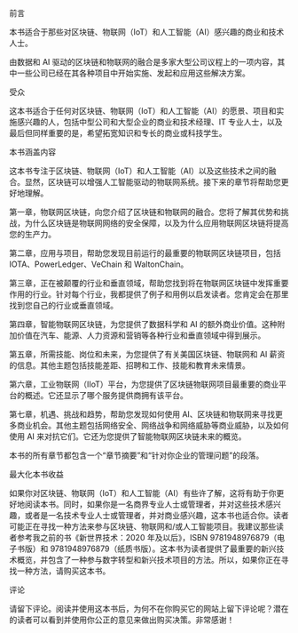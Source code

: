 前言

本书适合于那些对区块链、物联网（IoT）和人工智能（AI）感兴趣的商业和技术人士。

由数据和 AI 驱动的区块链和物联网的融合是多家大型公司议程上的一项内容，其中一些公司已经在其各种项目中开始实施、发起和应用这些解决方案。

受众

这本书适合于任何对区块链、物联网（IoT）和人工智能（AI）的愿景、项目和实施感兴趣的人，包括中型公司和大型企业的商业和技术经理、IT 专业人士，以及最后但同样重要的是，希望拓宽知识和专长的商业或科技学生。

本书涵盖内容

这本书专注于区块链、物联网（IoT）和人工智能（AI）以及这些技术之间的融合。显然，区块链可以增强人工智能驱动的物联网系统。接下来的章节将帮助您更好地理解。

第一章，物联网区块链，向您介绍了区块链和物联网的融合。您将了解其优势和挑战，为什么区块链是物联网网络的安全保障，以及为什么应用物联网区块链将提高您的生产力。

第二章，应用与项目，帮助您发现目前运行的最重要的物联网区块链项目，包括 IOTA、PowerLedger、VeChain 和 WaltonChain。

第三章，正在被颠覆的行业和垂直领域，帮助您找到将在物联网区块链中发挥重要作用的行业。针对每个行业，我都提供了例子和用例以启发读者。您肯定会在那里找到您自己的行业或垂直领域。

第四章，智能物联网区块链，为您提供了数据科学和 AI 的额外商业价值。这种附加价值在汽车、能源、人力资源和营销等各种行业和垂直领域中得到展示。

第五章，所需技能、岗位和未来，为您提供了有关美国区块链、物联网和 AI 薪资的信息。其他主题包括技能差距、招聘和工作、技能和教育未来情景。

第六章，工业物联网（IIoT）平台，为您提供了区块链物联网项目最重要的商业平台的概述。它还显示了哪个服务提供商拥有该平台。

第七章，机遇、挑战和趋势，帮助您发现如何使用 AI、区块链和物联网来寻找更多商业机会。其他主题包括网络安全、网络战争和网络威胁等商业威胁，以及如何使用 AI 来对抗它们。它还为您提供了智能物联网区块链未来的概览。

本书的所有章节都包含一个“章节摘要”和“针对你企业的管理问题”的段落。

最大化本书收益

如果你对区块链、物联网（IoT）和人工智能（AI）有些许了解，这将有助于你更好地阅读本书。同时，如果你是一名商界专业人士或管理者，并对这些技术感兴趣，或者是一名技术专业人士或管理者，并对商业感兴趣，这本书也适合你。读者可能正在寻找一种方法来参与区块链、物联网和/或人工智能项目。我建议那些读者参考我之前的书《新世界技术：2020 年及以后》，ISBN 9781948976879（电子书版）和 9781948976879（纸质书版）。这本书为读者提供了最重要的新兴技术概览，并包含了一种参与数字转型和新兴技术项目的方法。所以，如果你正在寻找一种方法，请购买这本书。

评论

请留下评论。阅读并使用这本书后，为何不在你购买它的网站上留下评论呢？潜在的读者可以看到并使用你公正的意见来做出购买决策。非常感谢！
